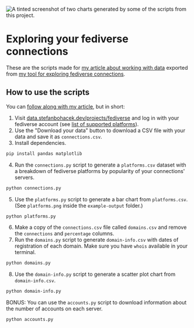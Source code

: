 ![A tinted screenshot of two charts generated by some of the scripts from this project.](https://stefanbohacek.com/wp-content/uploads/2023/05/exploring-fediverse-connections-data-thumbnail-small.png)

# Exploring your fediverse connections

These are the scripts made for [my article about working with data](https://stefanbohacek.com/blog/exploring-your-fediverse-connections/) exported from [my tool for exploring fediverse connections](https://data.stefanbohacek.dev/projects/fediverse).

## How to use the scripts

You can [follow along with my article](https://stefanbohacek.com/blog/exploring-your-fediverse-connections/), but in short:

1. Visit [data.stefanbohacek.dev/projects/fediverse](https://data.stefanbohacek.dev/projects/fediverse) and log in with your fediverse account (see [list of supported platforms](https://stefanbohacek.com/project/explore-your-fediverse-connections/#supported-platforms)).
2. Use the "Download your data" button to download a CSV file with your data and save it as `connections.csv`.
3. Install dependencies.

```sh
pip install pandas matplotlib
```

4. Run the `connections.py` script to generate a `platforms.csv` dataset with a breakdown of fediverse platforms by popularity of your connections' servers.

```sh
python connections.py
```

5. Use the `platforms.py` script to generate a bar chart from `platforms.csv`. (See `platforms.png` inside the `example-output` folder.)

```sh
python platforms.py
```

6. Make a copy of the `connections.csv` file called `domains.csv` and remove the `connections` and `percentage` columns.
7. Run the `domains.py` script to generate `domain-info.csv` with dates of registration of each domain. Make sure you have `whois` available in your terminal.

```sh
python domains.py
```

8. Use the `domain-info.py` script to generate a scatter plot chart from `domain-info.csv`.

```sh
python domain-info.py
```


BONUS: You can use the `accounts.py` script to download information about the number of accounts on each server. 

```sh
python accounts.py
```
